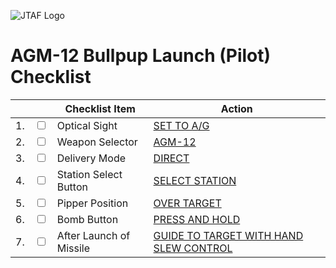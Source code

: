 ![JTAF Logo](../../../JTAF/img/Logo.png)

# **AGM-12 Bullpup Launch (Pilot) Checklist**

| | | Checklist Item | Action |
|-|-| ---------------| -------|
|1.|  <input type="checkbox">  | Optical Sight | [SET TO A/G](../../cockpit/pilot/dscg_controls.md#sight-mode-knob) |
|2.|  <input type="checkbox">  | Weapon Selector | [AGM-12](../../cockpit/pilot/weapon_management.md#weapon-selector-knob) |
|3.|  <input type="checkbox">  | Delivery Mode | [DIRECT](../../cockpit/pilot/weapon_management.md#delivery-mode-knob) |
|4.|  <input type="checkbox">  | Station Select Button | [SELECT STATION](../../cockpit/pilot/weapon_management.md#station-select-buttons) |
|5.|  <input type="checkbox">  | Pipper Position | [OVER TARGET](../../systems/weapon_systems/lcoss.md#reticle-image) |
|6.|  <input type="checkbox">  | Bomb Button | [PRESS AND HOLD](../../cockpit/pilot/stick_seat.md#trigger-and-bomb-button) |
|7.|  <input type="checkbox">  | After Launch of Missile | [GUIDE TO TARGET WITH HAND SLEW CONTROL](../../cockpit/pilot/left_console/front_section.md#forward-hand-control) |

